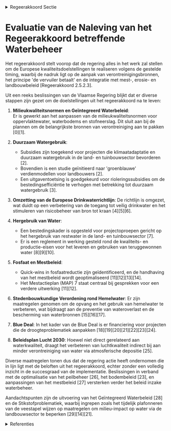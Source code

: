 

<details>
        <summary>Regeerakkoord Sectie </summary>
        <p>2.5.2.3 Water We stellen alles in het werk om de Europese kwaliteitsdoelstellingen te realiseren volgens de Europees gestelde timing. In derde generatie stroomgebiedbeheerplannen brengen we de belangrijkste bronnen van verontreiniging in beeld en pakken die aan. Het principe “de vervuiler betaalt” staat daarbij centraal. We werken overstorten weg om piekvervuiling vanuit de riolen te voorkomen. We stemmen het mest-beleid, het erosiebeleid en het nieuwe land-bouwbeleid maximaal af op de stroomgebiedbe-heerplannen. Bij de evaluatie en bijsturing van het mestbeleid nemen we de governance-aanbevelingen van de adviesraden ter harte. Behalve een evaluatie van de huidige maatregelen, onderzoeken we hoe we op maatregelenniveau beter kunnen inspelen op de effecten van uitzonderlijke weersomstandig-heden. Op vlak van fosfaat identificeren we mogelijke quick-wins. We optimaliseren de handhaving van het mestbe-leid. Vlaanderen vindt voorlichting en begeleiding inzake geïntegreerd bodembeheer (o.a. koolstof-opslag) en oordeelkundige bemesting belangrijk, onder meer als onderdeel van het flankerend beleid van het actieprogramma in uitvoering van de Nitraatrichtlijn. Er zijn vragen bij de perfor-mantie van het Coördinatiecentrum Voorlichting en Begeleiding Duurzame Bemesting (CVBB). We zoeken een manier om een performant en doeltreffend voorlichtings- en begeleidingssys-teem op te zetten. </p>
        </details> 

# Evaluatie van de Naleving van het Regeerakkoord betreffende Waterbeheer  

Het regeerakkoord stelt voorop dat de regering alles in het werk zal stellen om de Europese kwaliteitsdoelstellingen te realiseren volgens de gestelde timing, waarbij de nadruk ligt op de aanpak van verontreinigingsbronnen, het principe 'de vervuiler betaalt' en de integratie met mest-, erosie- en landbouwbeleid [Regeerakkoord 2.5.2.3].  

Uit een reeks beslissingen van de Vlaamse Regering blijkt dat er diverse stappen zijn gezet om de doelstellingen uit het regeerakkoord na te leven:

1. **Milieukwaliteitsnormen en Geïntegreerd Waterbeleid**:  
   Er is gewerkt aan het aanpassen van de milieukwaliteitsnormen voor oppervlaktewater, waterbodems en stofneerslag. Dit sluit aan bij de plannen om de belangrijkste bronnen van verontreiniging aan te pakken \[0\]\[1\].

2. **Duurzaam Watergebruik**:
   - Subsidies zijn toegekend voor projecten die klimaatadaptatie en duurzaam watergebruik in de land- en tuinbouwsector bevorderen \[2\]. 
   - Bovendien is een studie geïnitieerd naar 'groenblauwe' verdienmodellen voor landbouwers \[2\].
   - Een uitgaventoetsing is goedgekeurd voor rioleringssubsidies om de bestedingsefficiëntie te verhogen met betrekking tot duurzaam watergebruik \[3\].

3. **Omzetting van de Europese Drinkwaterrichtlijn**:
   De richtlijn is omgezet, wat duidt op een verbetering van de toegang tot veilig drinkwater en het stimuleren van risicobeheer van bron tot kraan \[4\]\[5\]\[6\].

4. **Hergebruik van Water**:
   - Een bestedingskader is opgesteld voor projectoproepen gericht op het hergebruik van restwater in de land- en tuinbouwsector \[7\].
   - Er is een reglement in werking gesteld rond de kwaliteits- en productie-eisen voor het leveren en gebruiken van teruggewonnen water \[8\]\[9\]\[10\].

5. **Fosfaat en Mestbeleid**:
   - Quick-wins in fosfaatreductie zijn geïdentificeerd, en de handhaving van het mestbeleid wordt geoptimaliseerd \[11\]\[12\]\[13\]\[14\].
   - Het Mestactieplan (MAP) 7 staat centraal bij gesprekken voor een verdere uitwerking \[11\]\[12\].

6. **Stedenbouwkundige Verordening rond Hemelwater**:
   Er zijn maatregelen genomen om de opvang en het gebruik van hemelwater te verbeteren, wat bijdraagt aan de preventie van wateroverlast en de bescherming van waterbronnen \[15\]\[16\]\[17\].

7. **Blue Deal**:
   In het kader van de Blue Deal is er financiering voor projecten die de droogteproblematiek aanpakken \[18\]\[19\]\[20\]\[21\]\[22\]\[23\]\[24\].

8. **Beleidsplan Lucht 2030**:
   Hoewel niet direct gerelateerd aan waterkwaliteit, draagt het verbeteren van luchtkwaliteit indirect bij aan minder verontreiniging van water via atmosferische depositie \[25\].

Diverse maatregelen tonen dus dat de regering actie heeft ondernomen die in lijn ligt met de beloften uit het regeerakkoord, echter zonder een volledig inzicht in de succesgraad van de implementatie. Beslissingen in verband met de optimalisatie van het peilbeheer \[26\], het bodembeleid \[23\], en aanpassingen van het mestbeleid \[27\] versterken verder het beleid inzake waterbeheer. 

Aandachtspunten zijn de uitvoering van het Geïntegreerd Waterbeleid \[28\] en de Stikstofproblematiek, waarbij ingrepen zoals het tijdelijk plafonneren van de veestapel wijzen op maatregelen om milieu-impact op water via de landbouwsector te beperken \[29\]\[14\]\[21\].

<details>
        <summary> Referenties</summary>
        **[\[0\]](https://beslissingenvlaamseregering.vlaanderen.be/?search=Aanpassing%20milieukwaliteitsnormen%20oppervlaktewater%2C%20waterbodems%20en%20stofneerslag&dateOption=select&startDate=2022-09-16T08%3A00%3A00Z&endDate=2022-09-16T08%3A00%3A00Z)** : **(2022-09-16)** Aanpassing milieukwaliteitsnormen oppervlaktewater, waterbodems en stofneerslag 

**[\[1\]](https://beslissingenvlaamseregering.vlaanderen.be/?search=Aanpassing%20milieukwaliteitsnormen%20oppervlaktewater%2C%20waterbodems%20en%20stofneerslag&dateOption=select&startDate=2023-04-28T08%3A00%3A00Z&endDate=2023-04-28T08%3A00%3A00Z)** : **(2023-04-28)** Aanpassing milieukwaliteitsnormen oppervlaktewater, waterbodems en stofneerslag 

**[\[2\]](https://beslissingenvlaamseregering.vlaanderen.be/?search=Plan%20Vlaamse%20Veerkracht%3A%20subsidies%20duurzaam%20watergebruik%20en%20overheidsopdracht%20studie%20naar%20%E2%80%98Groenblauwe%20business%20modellen%20voor%20landbouwers%E2%80%99&dateOption=select&startDate=2022-12-09T09%3A00%3A00Z&endDate=2022-12-09T09%3A00%3A00Z)** : **(2022-12-09)** Plan Vlaamse Veerkracht: subsidies duurzaam watergebruik en overheidsopdracht studie naar ‘Groenblauwe business modellen voor landbouwers’ 

**[\[3\]](https://beslissingenvlaamseregering.vlaanderen.be/?search=Plan%20Vlaamse%20Veerkracht%3A%20uitgaventoetsing%20%E2%80%98Duurzaam%20watergebruik%20en%20de%20organisatie%20van%20het%20waterlandschap%E2%80%99&dateOption=select&startDate=2022-12-09T09%3A00%3A00Z&endDate=2022-12-09T09%3A00%3A00Z)** : **(2022-12-09)** Plan Vlaamse Veerkracht: uitgaventoetsing ‘Duurzaam watergebruik en de organisatie van het waterlandschap’ 

**[\[4\]](https://beslissingenvlaamseregering.vlaanderen.be/?search=Omzetting%20Europese%20drinkwaterrichtlijn&dateOption=select&startDate=2023-01-20T09%3A00%3A00Z&endDate=2023-01-20T09%3A00%3A00Z)** : **(2023-01-20)** Omzetting Europese drinkwaterrichtlijn 

**[\[5\]](https://beslissingenvlaamseregering.vlaanderen.be/?search=Omzetting%20Europese%20drinkwaterrichtlijn&dateOption=select&startDate=2022-11-18T09%3A00%3A00Z&endDate=2022-11-18T09%3A00%3A00Z)** : **(2022-11-18)** Omzetting Europese drinkwaterrichtlijn 

**[\[6\]](https://beslissingenvlaamseregering.vlaanderen.be/?search=Omzetting%20Europese%20drinkwaterrichtlijn&dateOption=select&startDate=2022-07-15T08%3A00%3A00Z&endDate=2022-07-15T08%3A00%3A00Z)** : **(2022-07-15)** Omzetting Europese drinkwaterrichtlijn 

**[\[7\]](https://beslissingenvlaamseregering.vlaanderen.be/?search=Plan%20Vlaamse%20Veerkracht%3A%20bestedingskader%20middelen%20projectoproep%20%27Hergebruik%20Restwater%27&dateOption=select&startDate=2021-07-16T06%3A00%3A00Z&endDate=2021-07-16T06%3A00%3A00Z)** : **(2021-07-16)** Plan Vlaamse Veerkracht: bestedingskader middelen projectoproep 'Hergebruik Restwater' 

**[\[8\]](https://beslissingenvlaamseregering.vlaanderen.be/?search=Kader%20voor%20kwaliteit%2C%20levering%20en%20%28her%29gebruik%20teruggewonnen%20water&dateOption=select&startDate=2023-07-14T08%3A00%3A00Z&endDate=2023-07-14T08%3A00%3A00Z)** : **(2023-07-14)** Kader voor kwaliteit, levering en (her)gebruik teruggewonnen water 

**[\[9\]](https://beslissingenvlaamseregering.vlaanderen.be/?search=Kader%20voor%20levering%20en%20%28her%29gebruik%20teruggewonnen%20water&dateOption=select&startDate=2023-05-26T08%3A00%3A00Z&endDate=2023-05-26T08%3A00%3A00Z)** : **(2023-05-26)** Kader voor levering en (her)gebruik teruggewonnen water 

**[\[10\]](https://beslissingenvlaamseregering.vlaanderen.be/?search=Kader%20voor%20levering%20en%20%28her%29gebruik%20teruggewonnen%20water&dateOption=select&startDate=2023-04-28T08%3A00%3A00Z&endDate=2023-04-28T08%3A00%3A00Z)** : **(2023-04-28)** Kader voor levering en (her)gebruik teruggewonnen water 

**[\[11\]](https://beslissingenvlaamseregering.vlaanderen.be/?search=Wijziging%20VLAREME%3A%20indeling%20van%20afstroomzones%20in%20gebiedstypes%20vanaf%202023&dateOption=select&startDate=2023-03-31T08%3A00%3A00Z&endDate=2023-03-31T08%3A00%3A00Z)** : **(2023-03-31)** Wijziging VLAREME: indeling van afstroomzones in gebiedstypes vanaf 2023 

**[\[12\]](https://beslissingenvlaamseregering.vlaanderen.be/?search=Wijziging%20VLAREME%3A%20indeling%20van%20afstroomzones%20in%20gebiedstypes%20vanaf%202023&dateOption=select&startDate=2023-02-03T09%3A00%3A00Z&endDate=2023-02-03T09%3A00%3A00Z)** : **(2023-02-03)** Wijziging VLAREME: indeling van afstroomzones in gebiedstypes vanaf 2023 

**[\[13\]](https://beslissingenvlaamseregering.vlaanderen.be/?search=Actualisering%20mestbeleid%3A%20wijziging%20besluiten&dateOption=select&startDate=2021-03-19T09%3A00%3A00Z&endDate=2021-03-19T09%3A00%3A00Z)** : **(2021-03-19)** Actualisering mestbeleid: wijziging besluiten 

**[\[14\]](https://beslissingenvlaamseregering.vlaanderen.be/?search=Wijziging%20uitvoeringsbesluit%20bij%20het%20Mestdecreet%20%28VLAREME%29%3A%20stopzetting%20van%20de%20bedrijfsontwikkeling%20na%20bewezen%20mestverwerking&dateOption=select&startDate=2022-03-18T09%3A00%3A00Z&endDate=2022-03-18T09%3A00%3A00Z)** : **(2022-03-18)** Wijziging uitvoeringsbesluit bij het Mestdecreet (VLAREME): stopzetting van de bedrijfsontwikkeling na bewezen mestverwerking 

**[\[15\]](https://beslissingenvlaamseregering.vlaanderen.be/?search=Vaststelling%20gewestelijke%20stedenbouwkundige%20verordening%20rond%20hemelwater&dateOption=select&startDate=2022-07-15T08%3A00%3A00Z&endDate=2022-07-15T08%3A00%3A00Z)** : **(2022-07-15)** Vaststelling gewestelijke stedenbouwkundige verordening rond hemelwater 

**[\[16\]](https://beslissingenvlaamseregering.vlaanderen.be/?search=Vaststelling%20gewestelijke%20stedenbouwkundige%20verordening%20rond%20hemelwater&dateOption=select&startDate=2022-12-16T09%3A00%3A00Z&endDate=2022-12-16T09%3A00%3A00Z)** : **(2022-12-16)** Vaststelling gewestelijke stedenbouwkundige verordening rond hemelwater 

**[\[17\]](https://beslissingenvlaamseregering.vlaanderen.be/?search=Vaststelling%20gewestelijke%20stedenbouwkundige%20verordening%20rond%20hemelwater&dateOption=select&startDate=2023-02-10T09%3A00%3A00Z&endDate=2023-02-10T09%3A00%3A00Z)** : **(2023-02-10)** Vaststelling gewestelijke stedenbouwkundige verordening rond hemelwater 

**[\[18\]](https://beslissingenvlaamseregering.vlaanderen.be/?search=Plan%20Vlaamse%20Veerkracht%3A%20Innovatieve%20Projecten%20Circulair%20Watergebruik&dateOption=select&startDate=2022-10-21T08%3A00%3A00Z&endDate=2022-10-21T08%3A00%3A00Z)** : **(2022-10-21)** Plan Vlaamse Veerkracht: Innovatieve Projecten Circulair Watergebruik 

**[\[19\]](https://beslissingenvlaamseregering.vlaanderen.be/?search=Plan%20Vlaamse%20Veerkracht%3A%20dossiernummers%2025%20en%2027&dateOption=select&startDate=2021-05-28T08%3A00%3A00Z&endDate=2021-05-28T08%3A00%3A00Z)** : **(2021-05-28)** Plan Vlaamse Veerkracht: dossiernummers 25 en 27 

**[\[20\]](https://beslissingenvlaamseregering.vlaanderen.be/?search=Plan%20Vlaamse%20Veerkracht%3A%20subsidie%20Limburgs%20Landschap%20vzw%20voor%20duurzame%20ontwikkeling%20beekvalleien%20en%20vijvergebieden%20van%20Caetsweyers%20in%20de%20Wijers%20in%20Diepenbeek&dateOption=select&startDate=2022-12-09T09%3A00%3A00Z&endDate=2022-12-09T09%3A00%3A00Z)** : **(2022-12-09)** Plan Vlaamse Veerkracht: subsidie Limburgs Landschap vzw voor duurzame ontwikkeling beekvalleien en vijvergebieden van Caetsweyers in de Wijers in Diepenbeek 

**[\[21\]](https://beslissingenvlaamseregering.vlaanderen.be/?search=Subsidie%20projectoproep%20circulair%20water&dateOption=select&startDate=2023-03-31T08%3A00%3A00Z&endDate=2023-03-31T08%3A00%3A00Z)** : **(2023-03-31)** Subsidie projectoproep circulair water 

**[\[22\]](https://beslissingenvlaamseregering.vlaanderen.be/?search=Herverdeling%20rioleringssubsidies%3A%20responsabilisering%20gemeentelijke%20sanering&dateOption=select&startDate=2022-12-09T09%3A00%3A00Z&endDate=2022-12-09T09%3A00%3A00Z)** : **(2022-12-09)** Herverdeling rioleringssubsidies: responsabilisering gemeentelijke sanering 

**[\[23\]](https://beslissingenvlaamseregering.vlaanderen.be/?search=Wijziging%20uitvoeringsbesluit%20Mestdecreet%20%28VLAREME%29%3A%20indeling%20afstroomzones%20in%20gebiedstypes&dateOption=select&startDate=2020-10-30T09%3A00%3A00Z&endDate=2020-10-30T09%3A00%3A00Z)** : **(2020-10-30)** Wijziging uitvoeringsbesluit Mestdecreet (VLAREME): indeling afstroomzones in gebiedstypes 

**[\[24\]](https://beslissingenvlaamseregering.vlaanderen.be/?search=Plan%20Vlaamse%20Veerkracht%3A%20Subsidie%20innovatieve%20projecten%20Circulair%20Watergebruik%20in%20kader%20van%20Blue%20Deal&dateOption=select&startDate=2022-11-18T09%3A00%3A00Z&endDate=2022-11-18T09%3A00%3A00Z)** : **(2022-11-18)** Plan Vlaamse Veerkracht: Subsidie innovatieve projecten Circulair Watergebruik in kader van Blue Deal 

**[\[25\]](https://beslissingenvlaamseregering.vlaanderen.be/?search=Luchtbeleidsplan%202030%20&dateOption=select&startDate=2019-10-25T08%3A00%3A00Z&endDate=2019-10-25T08%3A00%3A00Z)** : **(2019-10-25)** Luchtbeleidsplan 2030  

**[\[26\]](https://beslissingenvlaamseregering.vlaanderen.be/?search=Peilbeheer%20onbevaarbare%20waterlopen%20en%20grachten&dateOption=select&startDate=2022-12-23T09%3A00%3A00Z&endDate=2022-12-23T09%3A00%3A00Z)** : **(2022-12-23)** Peilbeheer onbevaarbare waterlopen en grachten 

**[\[27\]](https://beslissingenvlaamseregering.vlaanderen.be/?search=Wijziging%20uitvoeringsbesluit%20Mestdecreet%20%28VLAREME%29%2C%20wat%20betreft%20de%20voorwaarden%20voor%20het%20verkrijgen%20van%20een%20derogatie%20van%20de%20bemestingsnormen&dateOption=select&startDate=2019-10-25T08%3A00%3A00Z&endDate=2019-10-25T08%3A00%3A00Z)** : **(2019-10-25)** Wijziging uitvoeringsbesluit Mestdecreet (VLAREME), wat betreft de voorwaarden voor het verkrijgen van een derogatie van de bemestingsnormen 

**[\[28\]](https://beslissingenvlaamseregering.vlaanderen.be/?search=Verzameldecreet%20waterwetgeving%202023&dateOption=select&startDate=2023-10-13T08%3A00%3A00Z&endDate=2023-10-13T08%3A00%3A00Z)** : **(2023-10-13)** Verzameldecreet waterwetgeving 2023 

**[\[29\]](https://beslissingenvlaamseregering.vlaanderen.be/?search=Bedrijfsontwikkeling%20na%20bewezen%20mestverwerking%20%28NER-MVW%29&dateOption=select&startDate=2021-10-22T08%3A00%3A00Z&endDate=2021-10-22T08%3A00%3A00Z)** : **(2021-10-22)** Bedrijfsontwikkeling na bewezen mestverwerking (NER-MVW) 
        </details> 

